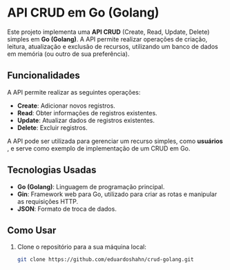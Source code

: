 # API CRUD em Go (Golang)

Este projeto implementa uma **API CRUD** (Create, Read, Update, Delete) simples em **Go (Golang)**. A API permite realizar operações de criação, leitura, atualização e exclusão de recursos, utilizando um banco de dados em memória (ou outro de sua preferência).

## Funcionalidades

A API permite realizar as seguintes operações:

- **Create**: Adicionar novos registros.
- **Read**: Obter informações de registros existentes.
- **Update**: Atualizar dados de registros existentes.
- **Delete**: Excluir registros.

A API pode ser utilizada para gerenciar um recurso simples, como **usuários** , e serve como exemplo de implementação de um CRUD em Go.

## Tecnologias Usadas

- **Go (Golang)**: Linguagem de programação principal.
- **Gin**: Framework web para Go, utilizado para criar as rotas e manipular as requisições HTTP.
- **JSON**: Formato de troca de dados.

## Como Usar

1. Clone o repositório para a sua máquina local:

   ```bash
   git clone https://github.com/eduardoshahn/crud-golang.git
